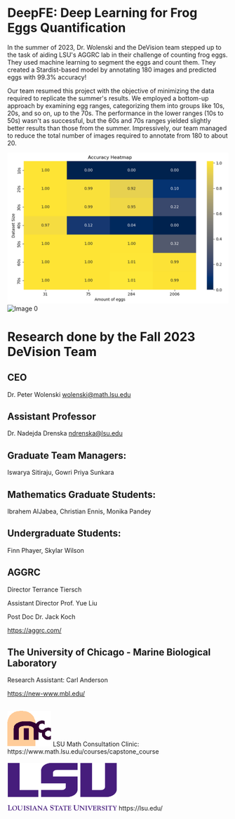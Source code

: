 # DeepFE: Deep Learning for Frog Eggs Quantification

In the summer of 2023, Dr. Wolenski and the DeVision team stepped up to the task of aiding LSU's AGGRC lab in their challenge of counting frog eggs. They used machine learning to segment the eggs and count them. They created a Stardist-based model by annotating 180 images and predicted eggs with 99.3% accuracy!

Our team resumed this project with the objective of minimizing the data required to replicate the summer's results. We employed a bottom-up approach by examining egg ranges, categorizing them into groups like 10s, 20s, and so on, up to the 70s. The performance in the lower ranges (10s to 50s) wasn't as successful, but the 60s and 70s ranges yielded slightly better results than those from the summer. Impressively, our team managed to reduce the total number of images required to annotate from 180 to about 20.

![Image 0](images/Heatmap.png)
![Image 0](images/prediction_test0.png)

# Research done by the Fall 2023 DeVision Team
## CEO
Dr. Peter Wolenski wolenski@math.lsu.edu

## Assistant Professor
Dr. Nadejda Drenska ndrenska@lsu.edu

## Graduate Team Managers:
Iswarya Sitiraju, Gowri Priya Sunkara

## Mathematics Graduate Students:

Ibrahem AlJabea, Christian Ennis, Monika Pandey

## Undergraduate Students:

Finn Phayer, Skylar Wilson

## AGGRC

Director Terrance Tiersch

Assistant Director Prof. Yue Liu

Post Doc Dr. Jack Koch

https://aggrc.com/

## The University of Chicago - Marine Biological Laboratory

Research Assistant: Carl Anderson

https://new-www.mbl.edu/
<br>
<br>

<img src="images/mcclogo.gif" alt="Image 2" width="100">
LSU Math Consultation Clinic:<br>
https://www.math.lsu.edu/courses/capstone_course
<br>
<br>

<img src="images/lsulogo.png" alt="Image 1" width="250">
https://lsu.edu/

